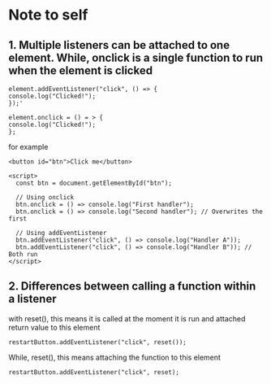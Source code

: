 # Note to self

## 1. Multiple listeners can be attached to one element. While, onclick is a single function to run when the element is clicked

```
element.addEventListener("click", () => {
console.log("Clicked!");
});'
```

```
element.onclick = () = > {
console.log("Clicked!");
};
```

for example

```
<button id="btn">Click me</button>

<script>
  const btn = document.getElementById("btn");

  // Using onclick
  btn.onclick = () => console.log("First handler");
  btn.onclick = () => console.log("Second handler"); // Overwrites the first

  // Using addEventListener
  btn.addEventListener("click", () => console.log("Handler A"));
  btn.addEventListener("click", () => console.log("Handler B")); // Both run
</script>
```

## 2. Differences between calling a function within a listener

with reset(), this means it is called at the moment it is run and attached return value to this element

```
restartButton.addEventListener("click", reset());
```

While, reset(), this means attaching the function to this element

```
restartButton.addEventListener("click", reset);
```
